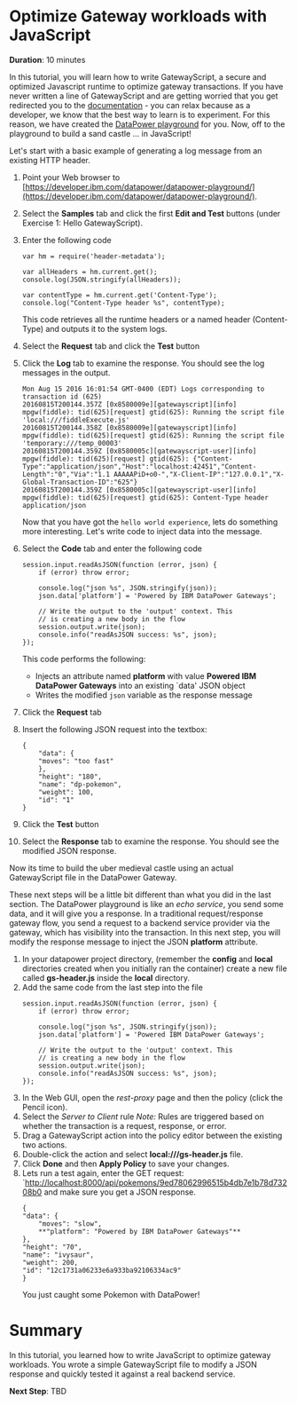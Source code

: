 # Optimize Gateway workloads with JavaScript

**Duration**: 10 minutes

In this tutorial, you will learn how to write GatewayScript, a secure and optimized Javascript runtime to optimize gateway transactions. If you have never written a line of GatewayScript and are getting worried that you get redirected you to the [documentation](http://www.ibm.com/support/knowledgecenter/SS9H2Y_7.5.0/com.ibm.dp.doc/gatewayscript_model.html) - you can relax because as a developer, we know that the best way to learn is to experiment. For this reason, we have created the [DataPower playground](https://developer.ibm.com/datapower/datapower-playground) for you. Now, off to the playground to build a sand castle ... in JavaScript!

Let's start with a basic example of generating a log message from an existing HTTP header.
 
1. Point your Web browser to [https://developer.ibm.com/datapower/datapower-playground/](https://developer.ibm.com/datapower/datapower-playground/).
2. Select the **Samples** tab and click the first **Edit and Test** buttons (under Exercise 1: Hello GatewayScript).
3. Enter the following code
	```
	var hm = require('header-metadata'); 
	
	var allHeaders = hm.current.get();
	console.log(JSON.stringify(allHeaders));
	
	var contentType = hm.current.get('Content-Type');
	console.log("Content-Type header %s", contentType);
	```
	This code retrieves all the runtime headers or a named header (Content-Type) and outputs it to the system logs.

4. Select the **Request** tab and click the **Test** button
5. Click the **Log** tab to examine the response. You should see the log messages in the output.
	```
	Mon Aug 15 2016 16:01:54 GMT-0400 (EDT) Logs corresponding to transaction id (625)
	20160815T200144.357Z [0x8580009e][gatewayscript][info] mpgw(fiddle): tid(625)[request] gtid(625): Running the script file 'local:///fiddleExecute.js'
	20160815T200144.358Z [0x8580009e][gatewayscript][info] mpgw(fiddle): tid(625)[request] gtid(625): Running the script file 'temporary:///temp_00003'
	20160815T200144.359Z [0x8580005c][gatewayscript-user][info] mpgw(fiddle): tid(625)[request] gtid(625): {"Content-Type":"application/json","Host":"localhost:42451","Content-Length":"0","Via":"1.1 AAAAAPiD+o0-","X-Client-IP":"127.0.0.1","X-Global-Transaction-ID":"625"}
	20160815T200144.359Z [0x8580005c][gatewayscript-user][info] mpgw(fiddle): tid(625)[request] gtid(625): Content-Type header application/json
	```
	Now that you have got the `hello world experience`, lets do something more interesting. Let's write code to inject data into the message.
6. Select the **Code** tab and enter the following code
	```
	session.input.readAsJSON(function (error, json) {
		if (error) throw error;

		console.log("json %s", JSON.stringify(json));
		json.data['platform'] = 'Powered by IBM DataPower Gateways';

		// Write the output to the 'output' context. This
		// is creating a new body in the flow
		session.output.write(json);
		console.info("readAsJSON success: %s", json);
	});
	```
	This code performs the following:
	- Injects an attribute named **platform** with value  **Powered IBM DataPower Gateways** into an existing `data' JSON object 
	- Writes the modified `json` variable as the response message
  
7. Click the **Request** tab
8. Insert the following JSON request into the textbox:
	```
	{
		"data": {
		"moves": "too fast"
		},
		"height": "180",
		"name": "dp-pokemon",
		"weight": 100,
		"id": "1"
	}
	```
9. Click the **Test** button
10. Select the **Response** tab to examine the response. You should see the modified JSON response.

Now its time to build the uber medieval castle using an actual GatewayScript file in the DataPower Gateway.

These next steps will be a little bit different than what you did in the last section. The DataPower playground is like an *echo service*, you send some data, and it will give you a response. In a traditional request/response gateway flow, you send a request to a backend service provider via the gateway, which has visibility into the transaction. In this next step, you will modify the response message to inject the JSON **platform** attribute. 

1. In your datapower project directory, (remember the **config** and **local** directories created when you initially ran the container) create a new file called **gs-header.js** inside the **local** directory.
2. Add the same code from the last step into the file
	```
	session.input.readAsJSON(function (error, json) {
		if (error) throw error;

		console.log("json %s", JSON.stringify(json));
		json.data['platform'] = 'Powered IBM DataPower Gateways';

		// Write the output to the 'output' context. This
		// is creating a new body in the flow
		session.output.write(json);
		console.info("readAsJSON success: %s", json);
	});
	```
3. In the Web GUI, open the *rest-proxy* page and then the policy (click the Pencil icon).
4. Select the *Server to Client* rule 
	*Note:* Rules are triggered based on whether the transaction is a request, response, or error.
5. Drag a GatewayScript action into the policy editor between the existing two actions.
6. Double-click the action and select **local:///gs-header.js** file.
7. Click **Done** and then **Apply Policy** to save your changes. 
8. Lets run a test again, enter the GET request: `[http://localhost:8000/api/pokemons/9ed78062996515b4db7e1b78d73208b0](http://localhost:8000/api/pokemons/9ed78062996515b4db7e1b78d73208b0) and make sure you get a JSON response.
	```
	{
	"data": {
		"moves": "slow",
		**"platform": "Powered by IBM DataPower Gateways"**
	},
	"height": "70",
	"name": "ivysaur",
	"weight": 200,
	"id": "12c1731a06233e6a933ba92106334ac9"
	}
	```
	You just caught some Pokemon with DataPower!

# Summary

In this tutorial, you learned how to write JavaScript to optimize gateway workloads. You wrote a simple GatewayScript file to modify a JSON response and quickly tested it against a real backend service.

**Next Step**: TBD